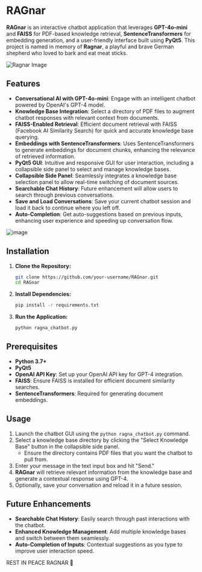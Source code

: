 # RAGnar

**RAGnar** is an interactive chatbot application that leverages **GPT-4o-mini** and **FAISS** for PDF-based knowledge retrieval, **SentenceTransformers** for embedding generation, and a user-friendly interface built using **PyQt5**. This project is named in memory of **Ragnar**, a playful and brave German shepherd who loved to bark and eat meat sticks.

![Ragnar Image](https://github.com/user-attachments/assets/58c2fe7f-3e6c-4b4f-ae99-da1114d172b8)

## Features

- **Conversational AI with GPT-4o-mini**: Engage with an intelligent chatbot powered by OpenAI's GPT-4 model.
- **Knowledge Base Integration**: Select a directory of PDF files to augment chatbot responses with relevant context from documents.
- **FAISS-Enabled Retrieval**: Efficient document retrieval with FAISS (Facebook AI Similarity Search) for quick and accurate knowledge base querying.
- **Embeddings with SentenceTransformers**: Uses SentenceTransformers to generate embeddings for document chunks, enhancing the relevance of retrieved information.
- **PyQt5 GUI**: Intuitive and responsive GUI for user interaction, including a collapsible side panel to select and manage knowledge bases.
- **Collapsible Side Panel**: Seamlessly integrates a knowledge base selection panel to allow real-time switching of document sources.
- **Searchable Chat History**: Future enhancement will allow users to search through previous conversations.
- **Save and Load Conversations**: Save your current chatbot session and load it back to continue where you left off.
- **Auto-Completion**: Get auto-suggestions based on previous inputs, enhancing user experience and speeding up conversation flow.

![image](https://github.com/user-attachments/assets/00280859-9ddf-4223-ae76-f4cc1a09b554)


## Installation

1. **Clone the Repository:**
    ```bash
    git clone https://github.com/your-username/RAGnar.git
    cd RAGnar
    ```

2. **Install Dependencies:**
    ```bash
    pip install -r requirements.txt
    ```

3. **Run the Application:**
    ```bash
    python ragna_chatbot.py
    ```

## Prerequisites

- **Python 3.7+**
- **PyQt5**
- **OpenAI API Key**: Set up your OpenAI API key for GPT-4 integration.
- **FAISS**: Ensure FAISS is installed for efficient document similarity searches.
- **SentenceTransformers**: Required for generating document embeddings.

## Usage

1. Launch the chatbot GUI using the `python ragna_chatbot.py` command.
2. Select a knowledge base directory by clicking the "Select Knowledge Base" button in the collapsible side panel. 
   - Ensure the directory contains PDF files that you want the chatbot to pull from.
3. Enter your message in the text input box and hit "Send."
4. **RAGnar** will retrieve relevant information from the knowledge base and generate a contextual response using GPT-4.
5. Optionally, save your conversation and reload it in a future session.

## Future Enhancements

- **Searchable Chat History**: Easily search through past interactions with the chatbot.
- **Enhanced Knowledge Management**: Add multiple knowledge bases and switch between them seamlessly.
- **Auto-Completion of Inputs**: Contextual suggestions as you type to improve user interaction speed.


REST IN PEACE RAGNAR 🐾
